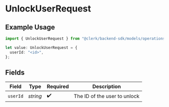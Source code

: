 # UnlockUserRequest

## Example Usage

```typescript
import { UnlockUserRequest } from "@clerk/backend-sdk/models/operations";

let value: UnlockUserRequest = {
  userId: "<id>",
};
```

## Fields

| Field                        | Type                         | Required                     | Description                  |
| ---------------------------- | ---------------------------- | ---------------------------- | ---------------------------- |
| `userId`                     | *string*                     | :heavy_check_mark:           | The ID of the user to unlock |